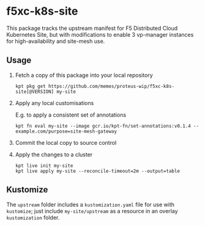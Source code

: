 # f5xc-k8s-site

This package tracks the upstream manifest for F5 Distributed Cloud Kubernetes
Site, but with modifications to enable 3 vp-manager instances for high-availability
and site-mesh use.

## Usage

1. Fetch a copy of this package into your local repository

   ```shell
   kpt pkg get https://github.com/memes/proteus-wip/f5xc-k8s-site[@VERSION] my-site
   ```

2. Apply any local customisations

   E.g. to apply a consistent set of annotations

   ```shell
   kpt fn eval my-site --image gcr.io/kpt-fn/set-annotations:v0.1.4 -- example.com/purpose=site-mesh-gateway
   ```

3. Commit the local copy to source control

4. Apply the changes to a cluster

   ```shell
   kpt live init my-site
   kpt live apply my-site --reconcile-timeout=2m --output=table
   ```

## Kustomize

The `upstream` folder includes a `kustomization.yaml` file for use with `kustomize`;
just include `my-site/upstream` as a resource in an overlay `kustomization` folder.
